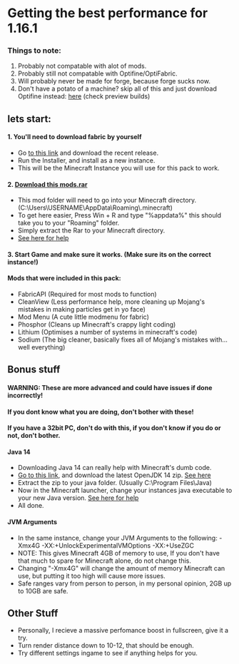 # Getting the best performance for 1.16.1
### Things to note:

1. Probably not compatable with alot of mods.
2. Probably still not compatable with Optifine/OptiFabric.
3. Will probably never be made for forge, because forge sucks now.
4. Don't have a potato of a machine? skip all of this and just download Optifine instead: [here](https://optifine.net/downloads) (check preview builds)

## lets start:

#### 1. You'll need to download fabric by yourself

  - Go [to this link](https://fabricmc.net) and download the recent release.
  - Run the Installer, and install as a new instance.
  - This will be the Minecraft Instance you will use for this pack to work.
  
#### 2. [Download this mods.rar](https://www.dropbox.com/s/2oz9k5sqqyx84y0/mods.rar?dl=0)
  
  - This mod folder will need to go into your Minecraft directory. (C:\Users\USERNAME\AppData\Roaming\\.minecraft)
  - To get here easier, Press Win + R and type "%appdata%" this should take you to your "Roaming" folder.
  - Simply extract the Rar to your Minecraft directory.
  - [See here for help](https://i.gyazo.com/b27434f7f7b1406db7df28ff68e71a04.mp4)

#### 3. Start Game and make sure it works. (Make sure its on the correct instance!)

#### Mods that were included in this pack:
  - FabricAPI (Required for most mods to function)
  - CleanView (Less performance help, more cleaning up Mojang's mistakes in making particles get in yo face)
  - Mod Menu (A cute little modmenu for fabric)
  - Phosphor (Cleans up Minecraft's crappy light coding)
  - Lithium (Optimises a number of systems in minecraft's code)
  - Sodium (The big cleaner, basically fixes all of Mojang's mistakes with... well everything)

## Bonus stuff
#### WARNING: These are more advanced and could have issues if done incorrectly!
#### If you dont know what you are doing, don't bother with these!
#### If you have a 32bit PC, don't do with this, if you don't know if you do or not, don't bother.

#### Java 14

  - Downloading Java 14 can really help with Minecraft's dumb code.
  - [Go to this link](https://adoptopenjdk.net/releases.html?variant=openjdk14&jvmVariant=hotspot), and download the latest OpenJDK 14 zip. [See here](https://gyazo.com/393a17c809aac84f91ce952e646ff0bc)
  - Extract the zip to your java folder. (Usually C:\Program Files\Java)
  - Now in the Minecraft launcher, change your instances java executable to your new Java version. [See here for help](https://i.gyazo.com/035ae2df332a6677c04f8c205707b8bf.mp4)
  - All done.
  
#### JVM Arguments

  - In the same instance, change your JVM Arguments to the following: -Xmx4G -XX:+UnlockExperimentalVMOptions -XX:+UseZGC
  - NOTE: This gives Minecraft 4GB of memory to use, If you don't have that much to spare for Minecraft alone, do not change this.
  - Changing "-Xmx4G" will change the amount of memory Minecraft can use, but putting it too high will cause more issues.
  - Safe ranges vary from person to person, in my personal opinion, 2GB up to 10GB are safe.
  
## Other Stuff

  - Personally, I recieve a massive perfomance boost in fullscreen, give it a try.
  - Turn render distance down to 10-12, that should be enough.
  - Try different settings ingame to see if anything helps for you.
